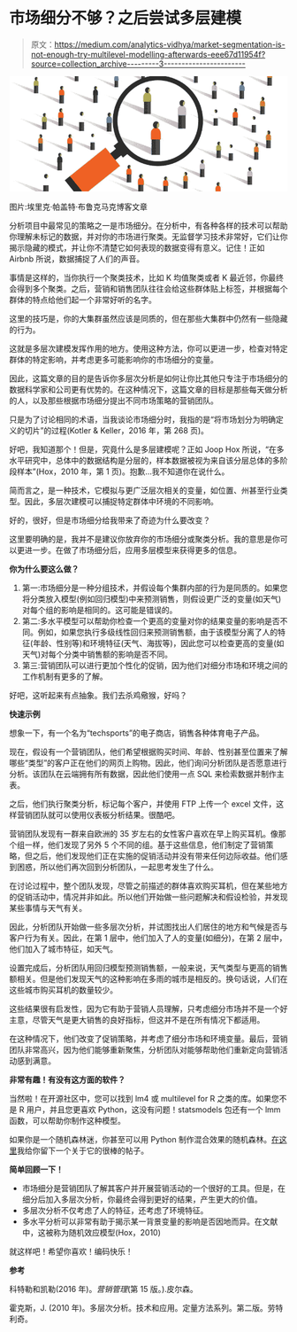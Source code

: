 # 市场细分不够？之后尝试多层建模

> 原文：<https://medium.com/analytics-vidhya/market-segmentation-is-not-enough-try-multilevel-modelling-afterwards-eee67d11954f?source=collection_archive---------3----------------------->

![](img/c81a5d02deb72d526a5c816c672d5df4.png)

图片:埃里克·帕盖特·布鲁克马克博客文章

分析项目中最常见的策略之一是市场细分。在分析中，有各种各样的技术可以帮助你理解未标记的数据，并对你的市场进行聚类。无监督学习技术非常好，它们让你揭示隐藏的模式，并让你不清楚它如何表现的数据变得有意义。记住！正如 Airbnb 所说，数据捕捉了人们的声音。

事情是这样的，当你执行一个聚类技术，比如 K 均值聚类或者 K 最近邻，你最终会得到多个聚类。之后，营销和销售团队往往会给这些群体贴上标签，并根据每个群体的特点给他们起一个非常好听的名字。

这里的技巧是，你的大集群虽然应该是同质的，但在那些大集群中仍然有一些隐藏的行为。

这就是多层次建模发挥作用的地方。使用这种方法，你可以更进一步，检查对特定群体的特定影响，并考虑更多可能影响你的市场细分的变量。

因此，这篇文章的目的是告诉你多层次分析是如何让你比其他只专注于市场细分的数据科学家和公司更有优势的。在这种情况下，这篇文章的目标是那些每天做分析的人，以及那些根据市场细分提出不同市场策略的营销团队。

只是为了讨论相同的术语，当我谈论市场细分时，我指的是“将市场划分为明确定义的切片”的过程(Kotler & Keller，2016 年，第 268 页)。

好吧，我知道那个！但是，究竟什么是多层建模呢？正如 Joop Hox 所说，“在多水平研究中，总体中的数据结构是分层的，样本数据被视为来自该分层总体的多阶段样本”(Hox，2010 年，第 1 页)。抱歉…我不知道你在说什么。

简而言之，是一种技术，它模拟与更广泛层次相关的变量，如位置、州甚至行业类型。因此，多层次建模可以捕捉特定群体中环境的不同影响。

好的，很好，但是市场细分给我带来了奇迹为什么要改变？

这里要明确的是，我并不是建议你放弃你的市场细分或聚类分析。我的意思是你可以更进一步。在做了市场细分后，应用多层模型来获得更多的信息。

**你为什么要这么做？**

1.  第一:市场细分是一种分组技术，并假设每个集群内部的行为是同质的。如果您将分类放入模型(例如回归模型)中来预测销售，则假设更广泛的变量(如天气)对每个组的影响是相同的。这可能是错误的。
2.  第二:多水平模型可以帮助你检查一个更高的变量对你的结果变量的影响是否不同。例如，如果您执行多级线性回归来预测销售额，由于该模型分离了人的特征(年龄、性别等)和环境特征(天气、海拔等)，因此您可以检查更高的变量(如天气)对每个分类中销售额的影响是否不同。
3.  第三:营销团队可以进行更加个性化的促销，因为他们对细分市场和环境之间的工作机制有更多的了解。

好吧，这听起来有点抽象。我们去杀鸡儆猴，好吗？

**快速示例**

想象一下，有一个名为“techsports”的电子商店，销售各种体育电子产品。

现在，假设有一个营销团队，他们希望根据购买时间、年龄、性别甚至位置来了解哪些“类型”的客户正在他们的网页上购物。因此，他们询问分析团队是否愿意进行分析。该团队在云端拥有所有数据，因此他们使用一点 SQL 来检索数据并制作主表。

之后，他们执行聚类分析，标记每个客户，并使用 FTP 上传一个 excel 文件，这样营销团队就可以使用仪表板分析结果。很酷吧。

营销团队发现有一群来自欧洲的 35 岁左右的女性客户喜欢在早上购买耳机。像那个组一样，他们发现了另外 5 个不同的组。基于这些信息，他们制定了营销策略，但之后，他们发现他们正在实施的促销活动并没有带来任何边际收益。他们感到困惑，所以他们再次回到分析团队，一起思考发生了什么。

在讨论过程中，整个团队发现，尽管之前描述的群体喜欢购买耳机，但在某些地方的促销活动中，情况并非如此。所以他们开始做一些问题解决和假设检验，并发现某些事情与天气有关。

因此，分析团队开始做一些多层次分析，并试图找出人们居住的地方和气候是否与客户行为有关。因此，在第 1 层中，他们加入了人的变量(如细分)，在第 2 层中，他们加入了城市特征，如天气。

设置完成后，分析团队用回归模型预测销售额，一般来说，天气类型与更高的销售额相关。但是他们发现天气的这种影响在多雨的城市是相反的。换句话说，人们在这些城市购买耳机的数量较少。

这些结果很有启发性，因为它有助于营销人员理解，只考虑细分市场并不是一个好主意，尽管天气是更大销售的良好指标，但这并不是在所有情况下都适用。

在这种情况下，他们改变了促销策略，并考虑了细分市场和环境变量。最后，营销团队非常高兴，因为他们能够重新聚焦，分析团队对能够帮助他们重新定向营销活动感到满意。

**非常有趣！有没有这方面的软件？**

当然啦！在开源社区中，您可以找到 lm4 或 multilevel for R 之类的库。如果您不是 R 用户，并且您更喜欢 Python，这没有问题！statsmodels 包还有一个 lmm 函数，可以帮助你制作这种模型。

如果你是一个随机森林迷，你甚至可以用 Python 制作混合效果的随机森林。[在这里](https://towardsdatascience.com/mixed-effects-random-forests-6ecbb85cb177)我给你留下一个关于它的很棒的帖子。

**简单回顾一下！**

*   市场细分是营销团队了解其客户并开展营销活动的一个很好的工具。但是，在细分后加入多层次分析，你最终会得到更好的结果，产生更大的价值。
*   多层次分析不仅考虑了人的特征，还考虑了环境特征。
*   多水平分析可以非常有助于揭示某一背景变量的影响是否因地而异。在文献中，这被称为随机效应模型(Hox，2010)

就这样吧！希望你喜欢！编码快乐！

**参考**

科特勒和凯勒(2016 年)。*营销管理*(第 15 版。).皮尔森。

霍克斯，J. (2010 年)。多层次分析。技术和应用。定量方法系列。第二版。劳特利奇。